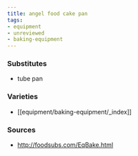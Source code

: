 ```yaml
---
title: angel food cake pan
tags:
- equipment
- unreviewed
- baking-equipment
---
```

### Substitutes
- tube pan

### Varieties
* [[equipment/baking-equipment/_index]]

### Sources
* http://foodsubs.com/EqBake.html
